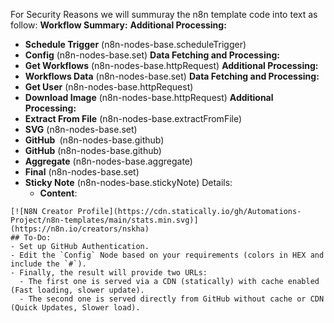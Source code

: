 For Security Reasons we will summuray the n8n template code into text as follow:
**Workflow Summary:**
**Additional Processing:**
- **Schedule Trigger** (n8n-nodes-base.scheduleTrigger)
- **Config** (n8n-nodes-base.set)
**Data Fetching and Processing:**
- **Get Workflows** (n8n-nodes-base.httpRequest)
**Additional Processing:**
- **Workflows Data** (n8n-nodes-base.set)
**Data Fetching and Processing:**
- **Get User** (n8n-nodes-base.httpRequest)
- **Download Image** (n8n-nodes-base.httpRequest)
**Additional Processing:**
- **Extract From File** (n8n-nodes-base.extractFromFile)
- **SVG** (n8n-nodes-base.set)
- **GitHub ‌** (n8n-nodes-base.github)
- **GitHub** (n8n-nodes-base.github)
- **Aggregate** (n8n-nodes-base.aggregate)
- **Final** (n8n-nodes-base.set)
- **Sticky Note** (n8n-nodes-base.stickyNote)
  Details:
    - **Content**:
```plaintext
[![N8N Creator Profile](https://cdn.statically.io/gh/Automations-Project/n8n-templates/main/stats.min.svg)](https://n8n.io/creators/nskha)
## To-Do:
- Set up GitHub Authentication.
- Edit the `Config` Node based on your requirements (colors in HEX and include the `#`).
- Finally, the result will provide two URLs:
  - The first one is served via a CDN (statically) with cache enabled (Fast loading, slower update).
  - The second one is served directly from GitHub without cache or CDN (Quick Updates, Slower load).
``` 

